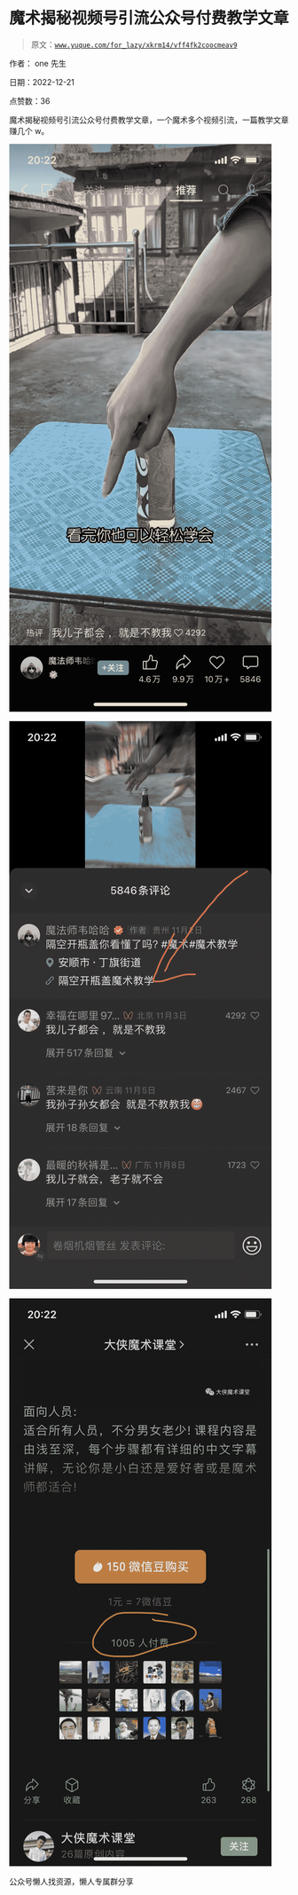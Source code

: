 # 魔术揭秘视频号引流公众号付费教学文章

> 原文：[`www.yuque.com/for_lazy/xkrm14/vff4fk2coocmeav9`](https://www.yuque.com/for_lazy/xkrm14/vff4fk2coocmeav9)



作者： one 先生



日期：2022-12-21



点赞数：36

<ne-card data-card-name="hr" data-card-type="block" id="nqhsA" data-event-boundary="card">

魔术揭秘视频号引流公众号付费教学文章，一个魔术多个视频引流，一篇教学文章赚几个 w。



<ne-card data-card-name="image" data-card-type="inline" id="IQEjq" data-event-boundary="card">![](img/ba0987415565de20a500b7103b730b5c.png)</ne-card>



<ne-card data-card-name="image" data-card-type="inline" id="k3jWp" data-event-boundary="card">![](img/f71ff957e4643068aa6f3e9403347a7b.png)</ne-card>



<ne-card data-card-name="image" data-card-type="inline" id="DPFCS" data-event-boundary="card">![](img/85969556dd3d07cf8455053ad0f9a52d.png)</ne-card>

<ne-card data-card-name="hr" data-card-type="block" id="y273k" data-event-boundary="card">

公众号懒人找资源，懒人专属群分享

</ne-card></ne-card>